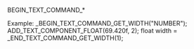 BEGIN_TEXT_COMMAND_*

Example:
_BEGIN_TEXT_COMMAND_GET_WIDTH("NUMBER");
ADD_TEXT_COMPONENT_FLOAT(69.420f, 2);
float width = _END_TEXT_COMMAND_GET_WIDTH(1);